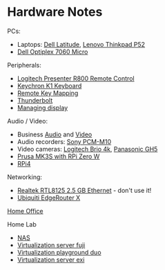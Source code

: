 # Hardware Notes

PCs:

* Laptops: [Dell Latitude](latitude.html), [Lenovo Thinkpad P52](thinkpad.html)
* [Dell Optiplex 7060 Micro](optiplex7060micro.html)

Peripherals:
* [Logitech Presenter R800 Remote Control](remote.html)
* [Keychron K1 Keyboard](keyboard.html)
* [Remote Key Mapping](remote.html)
* [Thunderbolt](thunderbolt.html)
* [Managing display](display.html)


Audio / Video:

* Business [Audio](business-audio.html) and [Video](business-video.html)
* Audio recorders: [Sony PCM-M10](sony-pcm-m10.html)
* Video cameras: [Logitech Brio 4k](brio.html),
[Panasonic GH5](panasonic-gh5.html)
* [Prusa MK3S with RPi Zero W](prusa-mk3s-rpi0w/)
* [RPi4](rpi4.html)

Networking:

* [Realtek RTL8125 2.5 GB Ethernet](network-r8125.html) - don't use it!
* [Ubiquiti EdgeRouter X](ubiquiti.html)

[Home Office](/_posts/2021-01-01-home-office.html)

Home Lab

* [NAS](nas/)
* [Virtualization server fuji](fuji/)
* [Virtualization playground duo](duo/)
* [Virtualization server exi](exi/)
